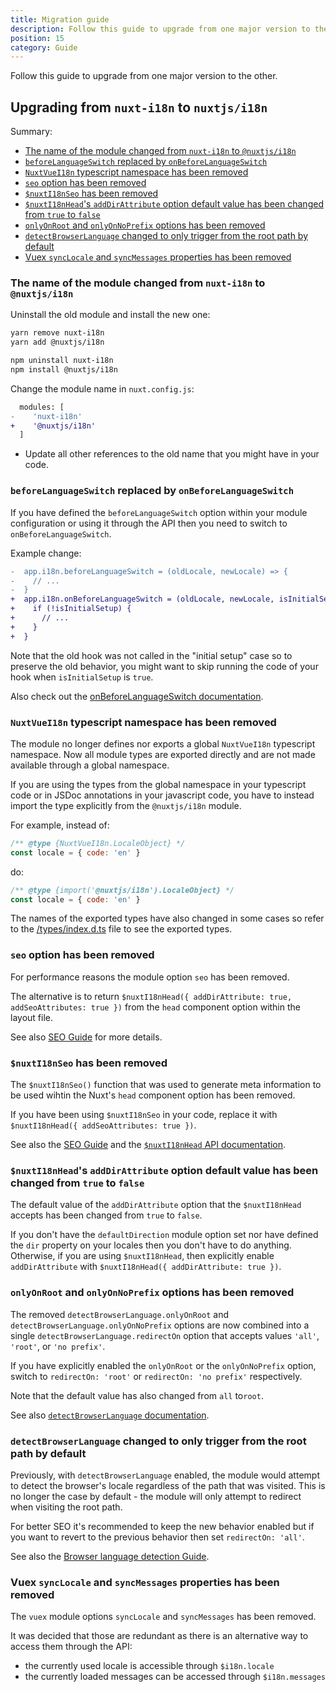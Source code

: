 ```yaml
---
title: Migration guide
description: Follow this guide to upgrade from one major version to the other.
position: 15
category: Guide
---
```


Follow this guide to upgrade from one major version to the other.

## Upgrading from `nuxt-i18n` to `nuxtjs/i18n`

Summary:

- [The name of the module changed from `nuxt-i18n` to `@nuxtjs/i18n`]()
- [`beforeLanguageSwitch` replaced by `onBeforeLanguageSwitch`](#beforelanguageswitch-replaced-by-onbeforelanguageswitch)
- [`NuxtVueI18n` typescript namespace has been removed](#nuxtvuei18n-typescript-namespace-has-been-removed)
- [`seo` option has been removed](#seo-option-has-been-removed)
- [`$nuxtI18nSeo` has been removed](#nuxti18nseo-has-been-removed)
- [`$nuxtI18nHead`'s `addDirAttribute` option default value has been changed from `true` to `false`](#nuxti18nheads-adddirattribute-option-default-value-has-been-changed-from-true-to-false)
- [`onlyOnRoot` and `onlyOnNoPrefix` options has been removed](#onlyonroot-and-onlyonnoprefix-options-has-been-removed)
- [`detectBrowserLanguage` changed to only trigger from the root path by default](#detectbrowserlanguage-changed-to-only-trigger-from-the-root-path-by-default)
- [Vuex `syncLocale` and `syncMessages` properties has been removed](#vuex-synclocale-and-syncmessages-properties-has-been-removed)

### The name of the module changed from `nuxt-i18n` to `@nuxtjs/i18n`

Uninstall the old module and install the new one:

<code-group>
  <code-block label="Yarn" active>

  ```bash
  yarn remove nuxt-i18n
  yarn add @nuxtjs/i18n
  ```

  </code-block>
  <code-block label="NPM">

  ```bash
  npm uninstall nuxt-i18n
  npm install @nuxtjs/i18n
  ```

  </code-block>
</code-group>

Change the module name in `nuxt.config.js`:

```diff
  modules: [
-    'nuxt-i18n'
+    '@nuxtjs/i18n'
  ]
```

- Update all other references to the old name that you might have in your code.

### `beforeLanguageSwitch` replaced by `onBeforeLanguageSwitch`

If you have defined the `beforeLanguageSwitch` option within your module configuration or using it through the API then you need to switch to `onBeforeLanguageSwitch`.

Example change:

```diff
-  app.i18n.beforeLanguageSwitch = (oldLocale, newLocale) => {
-    // ...
-  }
+  app.i18n.onBeforeLanguageSwitch = (oldLocale, newLocale, isInitialSetup, context) => {
+    if (!isInitialSetup) {
+      // ...
+    }
+  }
```

Note that the old hook was not called in the "initial setup" case so to preserve the old behavior, you might want to skip running the code of your hook when `isInitialSetup` is `true`.

Also check out the [onBeforeLanguageSwitch documentation](/callbacks#onbeforelanguageswitch).

### `NuxtVueI18n` typescript namespace has been removed

The module no longer defines nor exports a global `NuxtVueI18n` typescript namespace. Now all module types are exported directly and are not made available through a global namespace.

If you are using the types from the global namespace in your typescript code or in JSDoc annotations in your javascript code, you have to instead import the type explicitly from the `@nuxtjs/i18n` module.

For example, instead of:

```js
/** @type {NuxtVueI18n.LocaleObject} */
const locale = { code: 'en' }
```

do:

```js
/** @type {import('@nuxtjs/i18n').LocaleObject} */
const locale = { code: 'en' }
```

The names of the exported types have also changed in some cases so refer to the [/types/index.d.ts](https://github.com/nuxt-community/i18n-module/blob/master/types/index.d.ts) file to see the exported types.

### `seo` option has been removed

For performance reasons the module option `seo` has been removed.

The alternative is to return `$nuxtI18nHead({ addDirAttribute: true, addSeoAttributes: true })` from the `head` component option within the layout file.

See also [SEO Guide](/seo) for more details.

### `$nuxtI18nSeo` has been removed

The `$nuxtI18nSeo()` function that was used to generate meta information to be used wihtin the Nuxt's `head` component option has been removed.

If you have been using `$nuxtI18nSeo` in your code, replace it with `$nuxtI18nHead({ addSeoAttributes: true })`.

See also the [SEO Guide](/seo) and the [`$nuxtI18nHead` API documentation](/api#nuxti18nhead).

### `$nuxtI18nHead`'s `addDirAttribute` option default value has been changed from `true` to `false`

The default value of the `addDirAttribute` option that the `$nuxtI18nHead` accepts has been changed from `true` to `false`.

If you don't have the `defaultDirection` module option set nor have defined the `dir` property on your locales then you don't have to do anything. Otherwise, if you are using `$nuxtI18nHead`, then explicitly enable `addDirAttribute` with `$nuxtI18nHead({ addDirAttribute: true })`.

### `onlyOnRoot` and `onlyOnNoPrefix` options has been removed

The removed `detectBrowserLanguage.onlyOnRoot` and `detectBrowserLanguage.onlyOnNoPrefix` options are now combined into a single `detectBrowserLanguage.redirectOn` option that accepts values `'all'`, `'root'`, or `'no prefix'`.

If you have explicitly enabled the `onlyOnRoot` or the `onlyOnNoPrefix` option, switch to `redirectOn: 'root'` or `redirectOn: 'no prefix'` respectively.

Note that the default value has also changed from `all` to`root`.

See also [`detectBrowserLanguage` documentation](/options-reference#detectbrowserlanguage).

### `detectBrowserLanguage` changed to only trigger from the root path by default

Previously, with `detectBrowserLanguage` enabled, the module would attempt to detect the browser's locale regardless of the path that was visited. This is no longer the case by default - the module will only attempt to redirect when visiting the root path.

For better SEO it's recommended to keep the new behavior enabled but if you want to revert to the previous behavior then set `redirectOn: 'all'`.

See also the [Browser language detection Guide](/browser-language-detection).

### Vuex `syncLocale` and `syncMessages` properties has been removed

The `vuex` module options `syncLocale` and `syncMessages` has been removed.

It was decided that those are redundant as there is an alternative way to access them through the API:
 - the currently used locale is accessible through `$i18n.locale`
 - the currently loaded messages can be accessed through `$i18n.messages`
